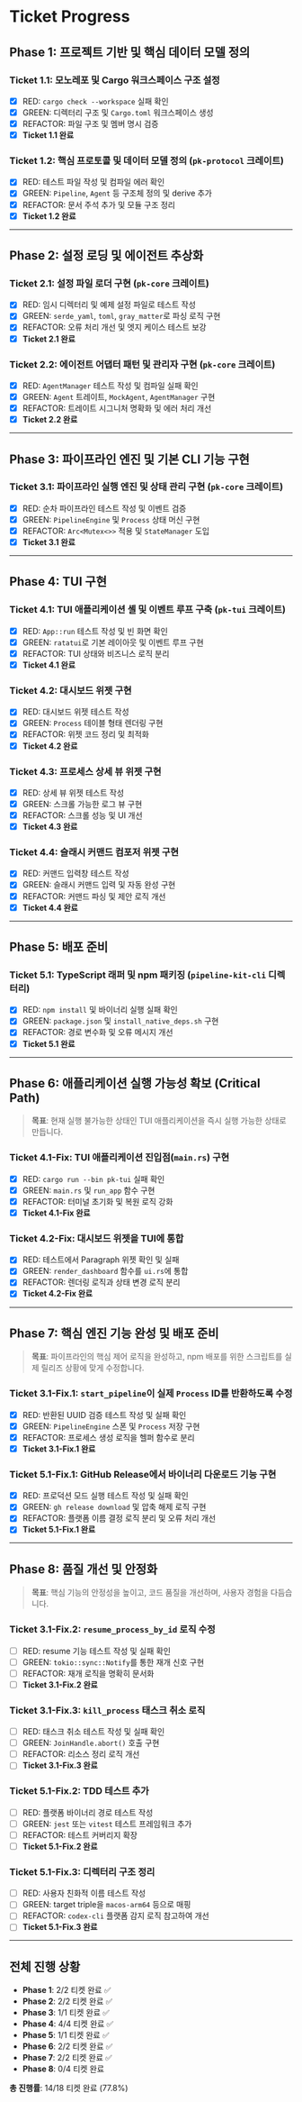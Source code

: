 # Ticket Progress

## Phase 1: 프로젝트 기반 및 핵심 데이터 모델 정의

### Ticket 1.1: 모노레포 및 Cargo 워크스페이스 구조 설정
- [x] RED: `cargo check --workspace` 실패 확인
- [x] GREEN: 디렉터리 구조 및 `Cargo.toml` 워크스페이스 생성
- [x] REFACTOR: 파일 구조 및 멤버 명시 검증
- [x] **Ticket 1.1 완료**

### Ticket 1.2: 핵심 프로토콜 및 데이터 모델 정의 (`pk-protocol` 크레이트)
- [x] RED: 테스트 파일 작성 및 컴파일 에러 확인
- [x] GREEN: `Pipeline`, `Agent` 등 구조체 정의 및 derive 추가
- [x] REFACTOR: 문서 주석 추가 및 모듈 구조 정리
- [x] **Ticket 1.2 완료**

---

## Phase 2: 설정 로딩 및 에이전트 추상화

### Ticket 2.1: 설정 파일 로더 구현 (`pk-core` 크레이트)
- [x] RED: 임시 디렉터리 및 예제 설정 파일로 테스트 작성
- [x] GREEN: `serde_yaml`, `toml`, `gray_matter`로 파싱 로직 구현
- [x] REFACTOR: 오류 처리 개선 및 엣지 케이스 테스트 보강
- [x] **Ticket 2.1 완료**

### Ticket 2.2: 에이전트 어댑터 패턴 및 관리자 구현 (`pk-core` 크레이트)
- [x] RED: `AgentManager` 테스트 작성 및 컴파일 실패 확인
- [x] GREEN: `Agent` 트레이트, `MockAgent`, `AgentManager` 구현
- [x] REFACTOR: 트레이트 시그니처 명확화 및 에러 처리 개선
- [x] **Ticket 2.2 완료**

---

## Phase 3: 파이프라인 엔진 및 기본 CLI 기능 구현

### Ticket 3.1: 파이프라인 실행 엔진 및 상태 관리 구현 (`pk-core` 크레이트)
- [x] RED: 순차 파이프라인 테스트 작성 및 이벤트 검증
- [x] GREEN: `PipelineEngine` 및 `Process` 상태 머신 구현
- [x] REFACTOR: `Arc<Mutex<>>` 적용 및 `StateManager` 도입
- [x] **Ticket 3.1 완료**

---

## Phase 4: TUI 구현

### Ticket 4.1: TUI 애플리케이션 셸 및 이벤트 루프 구축 (`pk-tui` 크레이트)
- [x] RED: `App::run` 테스트 작성 및 빈 화면 확인
- [x] GREEN: `ratatui`로 기본 레이아웃 및 이벤트 루프 구현
- [x] REFACTOR: TUI 상태와 비즈니스 로직 분리
- [x] **Ticket 4.1 완료**

### Ticket 4.2: 대시보드 위젯 구현
- [x] RED: 대시보드 위젯 테스트 작성
- [x] GREEN: `Process` 테이블 형태 렌더링 구현
- [x] REFACTOR: 위젯 코드 정리 및 최적화
- [x] **Ticket 4.2 완료**

### Ticket 4.3: 프로세스 상세 뷰 위젯 구현
- [x] RED: 상세 뷰 위젯 테스트 작성
- [x] GREEN: 스크롤 가능한 로그 뷰 구현
- [x] REFACTOR: 스크롤 성능 및 UI 개선
- [x] **Ticket 4.3 완료**

### Ticket 4.4: 슬래시 커맨드 컴포저 위젯 구현
- [x] RED: 커맨드 입력창 테스트 작성
- [x] GREEN: 슬래시 커맨드 입력 및 자동 완성 구현
- [x] REFACTOR: 커맨드 파싱 및 제안 로직 개선
- [x] **Ticket 4.4 완료**

---

## Phase 5: 배포 준비

### Ticket 5.1: TypeScript 래퍼 및 npm 패키징 (`pipeline-kit-cli` 디렉터리)
- [x] RED: `npm install` 및 바이너리 실행 실패 확인
- [x] GREEN: `package.json` 및 `install_native_deps.sh` 구현
- [x] REFACTOR: 경로 변수화 및 오류 메시지 개선
- [x] **Ticket 5.1 완료**

---

## Phase 6: 애플리케이션 실행 가능성 확보 (Critical Path)

> **목표**: 현재 실행 불가능한 상태인 TUI 애플리케이션을 즉시 실행 가능한 상태로 만듭니다.

### Ticket 4.1-Fix: TUI 애플리케이션 진입점(`main.rs`) 구현
- [x] RED: `cargo run --bin pk-tui` 실패 확인
- [x] GREEN: `main.rs` 및 `run_app` 함수 구현
- [x] REFACTOR: 터미널 초기화 및 복원 로직 강화
- [x] **Ticket 4.1-Fix 완료**

### Ticket 4.2-Fix: 대시보드 위젯을 TUI에 통합
- [x] RED: 테스트에서 Paragraph 위젯 확인 및 실패
- [x] GREEN: `render_dashboard` 함수를 `ui.rs`에 통합
- [x] REFACTOR: 렌더링 로직과 상태 변경 로직 분리
- [x] **Ticket 4.2-Fix 완료**

---

## Phase 7: 핵심 엔진 기능 완성 및 배포 준비

> **목표**: 파이프라인의 핵심 제어 로직을 완성하고, npm 배포를 위한 스크립트를 실제 릴리즈 상황에 맞게 수정합니다.

### Ticket 3.1-Fix.1: `start_pipeline`이 실제 `Process` ID를 반환하도록 수정
- [x] RED: 반환된 UUID 검증 테스트 작성 및 실패 확인
- [x] GREEN: `PipelineEngine` 스폰 및 `Process` 저장 구현
- [x] REFACTOR: 프로세스 생성 로직을 헬퍼 함수로 분리
- [x] **Ticket 3.1-Fix.1 완료**

### Ticket 5.1-Fix.1: GitHub Release에서 바이너리 다운로드 기능 구현
- [x] RED: 프로덕션 모드 실행 테스트 작성 및 실패 확인
- [x] GREEN: `gh release download` 및 압축 해제 로직 구현
- [x] REFACTOR: 플랫폼 이름 결정 로직 분리 및 오류 처리 개선
- [x] **Ticket 5.1-Fix.1 완료**

---

## Phase 8: 품질 개선 및 안정화

> **목표**: 핵심 기능의 안정성을 높이고, 코드 품질을 개선하며, 사용자 경험을 다듬습니다.

### Ticket 3.1-Fix.2: `resume_process_by_id` 로직 수정
- [ ] RED: resume 기능 테스트 작성 및 실패 확인
- [ ] GREEN: `tokio::sync::Notify`를 통한 재개 신호 구현
- [ ] REFACTOR: 재개 로직을 명확히 문서화
- [ ] **Ticket 3.1-Fix.2 완료**

### Ticket 3.1-Fix.3: `kill_process` 태스크 취소 로직
- [ ] RED: 태스크 취소 테스트 작성 및 실패 확인
- [ ] GREEN: `JoinHandle.abort()` 호출 구현
- [ ] REFACTOR: 리소스 정리 로직 개선
- [ ] **Ticket 3.1-Fix.3 완료**

### Ticket 5.1-Fix.2: TDD 테스트 추가
- [ ] RED: 플랫폼 바이너리 경로 테스트 작성
- [ ] GREEN: `jest` 또는 `vitest` 테스트 프레임워크 추가
- [ ] REFACTOR: 테스트 커버리지 확장
- [ ] **Ticket 5.1-Fix.2 완료**

### Ticket 5.1-Fix.3: 디렉터리 구조 정리
- [ ] RED: 사용자 친화적 이름 테스트 작성
- [ ] GREEN: target triple을 `macos-arm64` 등으로 매핑
- [ ] REFACTOR: `codex-cli` 플랫폼 감지 로직 참고하여 개선
- [ ] **Ticket 5.1-Fix.3 완료**

---

## 전체 진행 상황

- **Phase 1**: 2/2 티켓 완료 ✅
- **Phase 2**: 2/2 티켓 완료 ✅
- **Phase 3**: 1/1 티켓 완료 ✅
- **Phase 4**: 4/4 티켓 완료 ✅
- **Phase 5**: 1/1 티켓 완료 ✅
- **Phase 6**: 2/2 티켓 완료 ✅
- **Phase 7**: 2/2 티켓 완료 ✅
- **Phase 8**: 0/4 티켓 완료

**총 진행률**: 14/18 티켓 완료 (77.8%)
